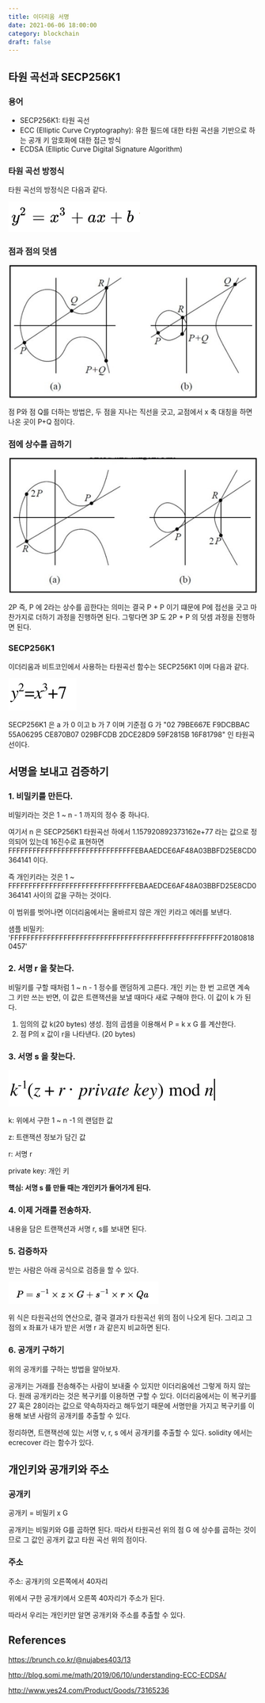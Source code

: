 ```yaml
---
title: 이더리움 서명
date: 2021-06-06 18:00:00
category: blockchain
draft: false
---
```


## 타원 곡선과 SECP256K1

### 용어

- SECP256K1: 타원 곡선
- ECC (Elliptic Curve Cryptography): 유한 필드에 대한 타원 곡선을 기반으로 하는 공개 키 암호화에 대한 접근 방식
- ECDSA (Elliptic Curve Digital Signature Algorithm)

### 타원 곡선 방정식

타원 곡선의 방정식은 다음과 같다.

![](./images/ethereum_sign_1.png)

### 점과 점의 덧셈

![](./images/ethereum_sign_2.png)

점 P와 점 Q를 더하는 방법은, 두 점을 지나는 직선을 긋고, 교점에서 x 축 대칭을 하면 나온 곳이 P+Q 점이다.

### 점에 상수를 곱하기

![](./images/ethereum_sign_3.png)

2P 즉, P 에 2라는 상수를 곱한다는 의미는 결국 P + P 이기 떄문에 P에 접선을 긋고 마찬가지로 더하기 과정을 진행하면 된다. 그렇다면 3P 도 2P + P 의 덧셈 과정을 진행하면 된다.

### SECP256K1

이더리움과 비트코인에서 사용하는 타원곡선 함수는 SECP256K1 이며 다음과 같다.

![](./images/ethereum_sign_4.png)

SECP256K1 은 a 가 0 이고 b 가 7 이며 기준점 G 가 "02 79BE667E F9DCBBAC 55A06295 CE870B07 029BFCDB 2DCE28D9 59F2815B 16F81798" 인 타원곡선이다.

## 서명을 보내고 검증하기

### 1. 비밀키를 만든다.

비밀키라는 것은 1 ~ n - 1 까지의 정수 중 하나다.

여기서 n 은 SECP256K1 타원곡선 하에서 1.157920892373162e+77 라는 값으로 정의되어 있는데 16진수로 표현하면 FFFFFFFFFFFFFFFFFFFFFFFFFFFFFFFEBAAEDCE6AF48A03BBFD25E8CD0364141 이다.

즉 개인키라는 것은 1 ~ FFFFFFFFFFFFFFFFFFFFFFFFFFFFFFFEBAAEDCE6AF48A03BBFD25E8CD0364141 사이의 값을 구하는 것이다.

이 범위를 벗어나면 이더리움에서는 올바르지 않은 개인 키라고 에러를 보낸다.

샘플 비밀키: 'FFFFFFFFFFFFFFFFFFFFFFFFFFFFFFFFFFFFFFFFFFFFFFFFFFFF201808180457'

### 2. 서명 r 을 찾는다.

비밀키를 구할 때처럼 1 ~ n - 1 정수를 랜덤하게 고른다. 개인 키는 한 번 고르면 계속 그 키만 쓰는 반면, 이 값은 트랜잭션을 보낼 때마다 새로 구해야 한다. 이 값이 k 가 된다.

1. 임의의 값 k(20 bytes) 생성. 점의 곱셈을 이용해서 P = k x G 를 계산한다.
2. 점 P의 x 값이 r을 나타낸다. (20 bytes)

### 3. 서명 s 을 찾는다.

![](./images/ethereum_sign_5.png)

k: 위에서 구한 1 ~ n -1 의 랜덤한 값

z: 트랜잭션 정보가 담긴 값

r: 서명 r

private key: 개인 키

**핵심: 서명 s 를 만들 때는 개인키가 들어가게 된다.**

### 4. 이제 거래를 전송하자.

내용을 담은 트랜잭션과 서명 r, s를 보내면 된다.

### 5. 검증하자

받는 사람은 아래 공식으로 검증을 할 수 있다.

![](./images/ethereum_sign_6.png)

위 식은 타원곡선의 연산으로, 결국 결과가 타원곡선 위의 점이 나오게 된다. 그리고 그 점의 x 좌표가 내가 받은 서명 r 과 같은지 비교하면 된다.

### 6. 공개키 구하기

위의 공개키를 구하는 방법을 알아보자.

공개키는 거래를 전송해주는 사람이 보내줄 수 있지만 이더리움에선 그렇게 하지 않는다. 원래 공개키라는 것은 복구키를 이용하면 구할 수 있다. 이더리움에서는 이 복구키를 27 혹은 28이라는 값으로 약속하자라고 해두었기 때문에 서명만을 가지고 복구키를 이용해 보낸 사람의 공개키를 추출할 수 있다.

정리하면, 트랜잭션에 있는 서명 v, r, s 에서 공개키를 추출할 수 있다. solidity 에서는 ecrecover 라는 함수가 있다.

## 개인키와 공개키와 주소

### 공개키

공개키 = 비밀키 x G

공개키는 비밀키와 G를 곱하면 된다. 따라서 타원곡선 위의 점 G 에 상수를 곱하는 것이므로 그 값인 공개키 값고 타원 곡선 위의 점이다.

### 주소

주소: 공개키의 오른쪽에서 40자리

위에서 구한 공개키에서 오른쪽 40자리가 주소가 된다.

따라서 우리는 개인키만 알면 공개키와 주소를 추출할 수 있다.

## References

https://brunch.co.kr/@nujabes403/13

http://blog.somi.me/math/2019/06/10/understanding-ECC-ECDSA/

http://www.yes24.com/Product/Goods/73165236
